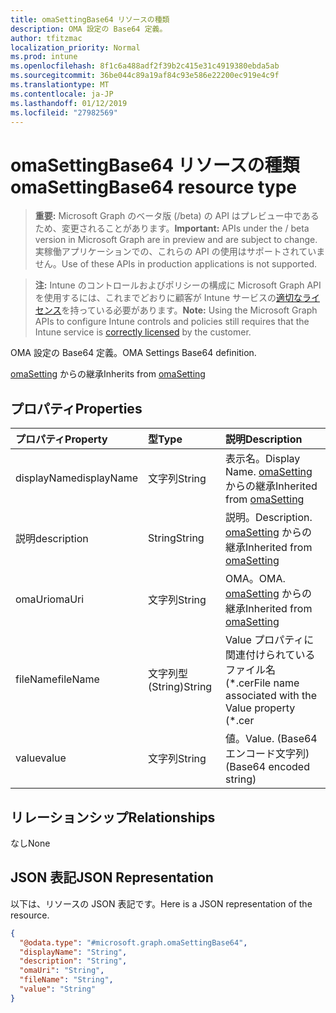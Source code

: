 ```yaml
---
title: omaSettingBase64 リソースの種類
description: OMA 設定の Base64 定義。
author: tfitzmac
localization_priority: Normal
ms.prod: intune
ms.openlocfilehash: 8f1c6a488adf2f39b2c415e31c4919380ebda5ab
ms.sourcegitcommit: 36be044c89a19af84c93e586e22200ec919e4c9f
ms.translationtype: MT
ms.contentlocale: ja-JP
ms.lasthandoff: 01/12/2019
ms.locfileid: "27982569"
---
```

# <a name="omasettingbase64-resource-type"></a><span data-ttu-id="c9a5b-103">omaSettingBase64 リソースの種類</span><span class="sxs-lookup"><span data-stu-id="c9a5b-103">omaSettingBase64 resource type</span></span>

> <span data-ttu-id="c9a5b-104">**重要:** Microsoft Graph のベータ版 (/beta) の API はプレビュー中であるため、変更されることがあります。</span><span class="sxs-lookup"><span data-stu-id="c9a5b-104">**Important:** APIs under the / beta version in Microsoft Graph are in preview and are subject to change.</span></span> <span data-ttu-id="c9a5b-105">実稼働アプリケーションでの、これらの API の使用はサポートされていません。</span><span class="sxs-lookup"><span data-stu-id="c9a5b-105">Use of these APIs in production applications is not supported.</span></span>

> <span data-ttu-id="c9a5b-106">**注:** Intune のコントロールおよびポリシーの構成に Microsoft Graph API を使用するには、これまでどおりに顧客が Intune サービスの[適切なライセンス](https://go.microsoft.com/fwlink/?linkid=839381)を持っている必要があります。</span><span class="sxs-lookup"><span data-stu-id="c9a5b-106">**Note:** Using the Microsoft Graph APIs to configure Intune controls and policies still requires that the Intune service is [correctly licensed](https://go.microsoft.com/fwlink/?linkid=839381) by the customer.</span></span>

<span data-ttu-id="c9a5b-107">OMA 設定の Base64 定義。</span><span class="sxs-lookup"><span data-stu-id="c9a5b-107">OMA Settings Base64 definition.</span></span>

<span data-ttu-id="c9a5b-108">[omaSetting](../resources/intune-deviceconfig-omasetting.md) からの継承</span><span class="sxs-lookup"><span data-stu-id="c9a5b-108">Inherits from [omaSetting](../resources/intune-deviceconfig-omasetting.md)</span></span>

## <a name="properties"></a><span data-ttu-id="c9a5b-109">プロパティ</span><span class="sxs-lookup"><span data-stu-id="c9a5b-109">Properties</span></span>
|<span data-ttu-id="c9a5b-110">プロパティ</span><span class="sxs-lookup"><span data-stu-id="c9a5b-110">Property</span></span>|<span data-ttu-id="c9a5b-111">型</span><span class="sxs-lookup"><span data-stu-id="c9a5b-111">Type</span></span>|<span data-ttu-id="c9a5b-112">説明</span><span class="sxs-lookup"><span data-stu-id="c9a5b-112">Description</span></span>|
|:---|:---|:---|
|<span data-ttu-id="c9a5b-113">displayName</span><span class="sxs-lookup"><span data-stu-id="c9a5b-113">displayName</span></span>|<span data-ttu-id="c9a5b-114">文字列</span><span class="sxs-lookup"><span data-stu-id="c9a5b-114">String</span></span>|<span data-ttu-id="c9a5b-115">表示名。</span><span class="sxs-lookup"><span data-stu-id="c9a5b-115">Display Name.</span></span> <span data-ttu-id="c9a5b-116">[omaSetting](../resources/intune-deviceconfig-omasetting.md) からの継承</span><span class="sxs-lookup"><span data-stu-id="c9a5b-116">Inherited from [omaSetting](../resources/intune-deviceconfig-omasetting.md)</span></span>|
|<span data-ttu-id="c9a5b-117">説明</span><span class="sxs-lookup"><span data-stu-id="c9a5b-117">description</span></span>|<span data-ttu-id="c9a5b-118">String</span><span class="sxs-lookup"><span data-stu-id="c9a5b-118">String</span></span>|<span data-ttu-id="c9a5b-119">説明。</span><span class="sxs-lookup"><span data-stu-id="c9a5b-119">Description.</span></span> <span data-ttu-id="c9a5b-120">[omaSetting](../resources/intune-deviceconfig-omasetting.md) からの継承</span><span class="sxs-lookup"><span data-stu-id="c9a5b-120">Inherited from [omaSetting](../resources/intune-deviceconfig-omasetting.md)</span></span>|
|<span data-ttu-id="c9a5b-121">omaUri</span><span class="sxs-lookup"><span data-stu-id="c9a5b-121">omaUri</span></span>|<span data-ttu-id="c9a5b-122">文字列</span><span class="sxs-lookup"><span data-stu-id="c9a5b-122">String</span></span>|<span data-ttu-id="c9a5b-123">OMA。</span><span class="sxs-lookup"><span data-stu-id="c9a5b-123">OMA.</span></span> <span data-ttu-id="c9a5b-124">[omaSetting](../resources/intune-deviceconfig-omasetting.md) からの継承</span><span class="sxs-lookup"><span data-stu-id="c9a5b-124">Inherited from [omaSetting](../resources/intune-deviceconfig-omasetting.md)</span></span>|
|<span data-ttu-id="c9a5b-125">fileName</span><span class="sxs-lookup"><span data-stu-id="c9a5b-125">fileName</span></span>|<span data-ttu-id="c9a5b-126">文字列型 (String)</span><span class="sxs-lookup"><span data-stu-id="c9a5b-126">String</span></span>|<span data-ttu-id="c9a5b-127">Value プロパティに関連付けられているファイル名 (\*.cer</span><span class="sxs-lookup"><span data-stu-id="c9a5b-127">File name associated with the Value property (\*.cer</span></span> | <span data-ttu-id="c9a5b-128">\*.crt</span><span class="sxs-lookup"><span data-stu-id="c9a5b-128">\*.crt</span></span> | <span data-ttu-id="c9a5b-129">\*.p7b</span><span class="sxs-lookup"><span data-stu-id="c9a5b-129">\*.p7b</span></span> | <span data-ttu-id="c9a5b-130">\* .bin)。</span><span class="sxs-lookup"><span data-stu-id="c9a5b-130">\*.bin).</span></span>|
|<span data-ttu-id="c9a5b-131">value</span><span class="sxs-lookup"><span data-stu-id="c9a5b-131">value</span></span>|<span data-ttu-id="c9a5b-132">文字列</span><span class="sxs-lookup"><span data-stu-id="c9a5b-132">String</span></span>|<span data-ttu-id="c9a5b-133">値。</span><span class="sxs-lookup"><span data-stu-id="c9a5b-133">Value.</span></span> <span data-ttu-id="c9a5b-134">(Base64 エンコード文字列)</span><span class="sxs-lookup"><span data-stu-id="c9a5b-134">(Base64 encoded string)</span></span>|

## <a name="relationships"></a><span data-ttu-id="c9a5b-135">リレーションシップ</span><span class="sxs-lookup"><span data-stu-id="c9a5b-135">Relationships</span></span>
<span data-ttu-id="c9a5b-136">なし</span><span class="sxs-lookup"><span data-stu-id="c9a5b-136">None</span></span>
## <a name="json-representation"></a><span data-ttu-id="c9a5b-137">JSON 表記</span><span class="sxs-lookup"><span data-stu-id="c9a5b-137">JSON Representation</span></span>
<span data-ttu-id="c9a5b-138">以下は、リソースの JSON 表記です。</span><span class="sxs-lookup"><span data-stu-id="c9a5b-138">Here is a JSON representation of the resource.</span></span>
<!-- {
  "blockType": "resource",
  "@odata.type": "microsoft.graph.omaSettingBase64"
}
-->
``` json
{
  "@odata.type": "#microsoft.graph.omaSettingBase64",
  "displayName": "String",
  "description": "String",
  "omaUri": "String",
  "fileName": "String",
  "value": "String"
}
```





